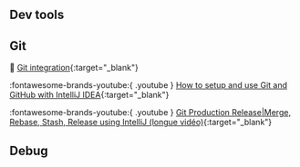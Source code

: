 ## Dev tools

## Git

📄 [Git integration](https://www.jetbrains.com/help/idea/set-up-a-git-repository.html#add-remote){:target="_blank"}

:fontawesome-brands-youtube:{ .youtube } [How to setup and use Git and GitHub with IntelliJ IDEA](https://www.youtube.com/watch?v=qM5BScv1Z-sCo){:target="_blank"}

:fontawesome-brands-youtube:{ .youtube } [Git Production Release|Merge, Rebase, Stash, Release using IntelliJ (longue vidéo)](https://www.youtube.com/watch?v=HfYZvcP0Muo){:target="_blank"}



## Debug